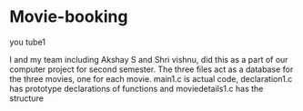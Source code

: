 # Movie-booking
you tube1

I and my team including Akshay S and Shri vishnu, did this as a part of our computer project for second semester.
The three files act as a database for the three movies, one for each movie.
main1.c is actual code, declaration1.c has prototype declarations of functions and moviedetails1.c has the structure
